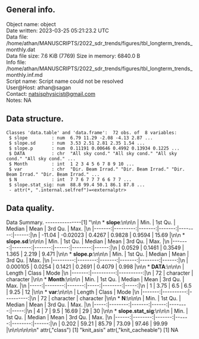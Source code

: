 <!-- This is a markdown file. -->


 General info.
---------------

Object name:    object      
Date written:   2023-03-25 05:21:23.2 UTC  
Data file:      /home/athan/MANUSCRIPTS/2022_sdr_trends/figures/tbl_longterm_trends_monthly.dat      
Data file size: 7.6 KiB (7769) 
Size in memory: 6840.0 B      
Info file:      /home/athan/MANUSCRIPTS/2022_sdr_trends/figures/tbl_longterm_trends_monthly.inf.md      
Script name:    Script name could not be resolved      
User@Host:      athan@sagan   
Contact:        <natsisphysicist@gmail.com>      
Notes:          NA      


 Data structure.
-----------------

```
Classes 'data.table' and 'data.frame':	72 obs. of  8 variables:
 $ slope         : num  6.79 11.29 -2.08 -4.13 2.87 ...
 $ slope.sd      : num  3.53 2.51 2.81 2.35 1.54 ...
 $ slope.p       : num  0.11191 0.00646 0.4992 0.13934 0.1225 ...
 $ DATA          : chr  "All sky cond." "All sky cond." "All sky cond." "All sky cond." ...
 $ Month         : int  1 2 3 4 5 6 7 8 9 10 ...
 $ var           : chr  "Dir. Beam Irrad." "Dir. Beam Irrad." "Dir. Beam Irrad." "Dir. Beam Irrad." ...
 $ N             : int  7 7 6 7 7 7 6 6 7 7 ...
 $ slope.stat_sig: num  88.8 99.4 50.1 86.1 87.8 ...
 - attr(*, ".internal.selfref")=<externalptr> 
```


 Data quality.
---------------
 Data Summary.
---------------[1] "\n\n  * **slope**:\n\n\n    |   Min. |  1st Qu. | Median |   Mean | 3rd Qu. |  Max. |\n    |-------:|---------:|-------:|-------:|--------:|------:|\n    | -11.04 | -0.02023 | 0.4267 | 0.9828 |  0.9594 | 15.69 |\n\n  * **slope.sd**:\n\n\n    |   Min. | 1st Qu. | Median |  Mean | 3rd Qu. |  Max. |\n    |-------:|--------:|-------:|------:|--------:|------:|\n    | 0.0529 |  0.1461 | 0.3549 | 1.365 |   2.219 | 9.471 |\n\n  * **slope.p**:\n\n\n    |     Min. | 1st Qu. | Median |   Mean | 3rd Qu. |  Max. |\n    |---------:|--------:|-------:|-------:|--------:|------:|\n    | 0.000105 |  0.0254 | 0.1421 | 0.2691 |  0.4079 | 0.998 |\n\n  * **DATA**:\n\n\n    | Length |     Class |      Mode |\n    |-------:|----------:|----------:|\n    |     72 | character | character |\n\n  * **Month**:\n\n\n    | Min. | 1st Qu. | Median | Mean | 3rd Qu. | Max. |\n    |-----:|--------:|-------:|-----:|--------:|-----:|\n    |    1 |    3.75 |    6.5 |  6.5 |    9.25 |   12 |\n\n  * **var**:\n\n\n    | Length |     Class |      Mode |\n    |-------:|----------:|----------:|\n    |     72 | character | character |\n\n  * **N**:\n\n\n    | Min. | 1st Qu. | Median |  Mean | 3rd Qu. | Max. |\n    |-----:|--------:|-------:|------:|--------:|-----:|\n    |    4 |       7 |    9.5 | 16.69 |      29 |   30 |\n\n  * **slope.stat_sig**:\n\n\n    |  Min. | 1st Qu. | Median |  Mean | 3rd Qu. |  Max. |\n    |------:|--------:|-------:|------:|--------:|------:|\n    | 0.202 |   59.21 |  85.79 | 73.09 |   97.46 | 99.99 |\n\n\n<!-- end of list -->\n\n\n"
attr(,"class")
[1] "knit_asis"
attr(,"knit_cacheable")
[1] NA
